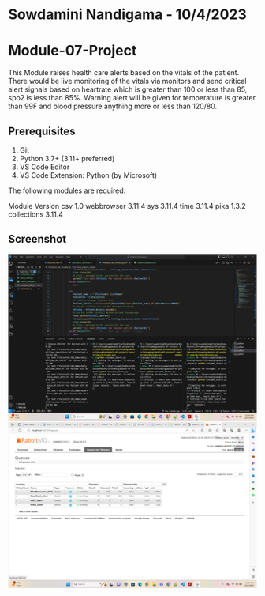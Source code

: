 # Sowdamini Nandigama - 10/4/2023

# Module-07-Project

This Module raises health care alerts based on the vitals of the patient. There would be live monitoring of the vitals via monitors and send critical alert signals based on heartrate which is greater than 100 or less than 85, spo2 is less than 85%. Warning alert will be given for temperature is greater than 99F and blood pressure anything more or less than 120/80. 

## Prerequisites
1. Git
2. Python 3.7+ (3.11+ preferred)
3. VS Code Editor
4. VS Code Extension: Python (by Microsoft)

The following modules are required:

Module	Version
csv	1.0
webbrowser	3.11.4
sys	3.11.4
time	3.11.4
pika	1.3.2
collections	3.11.4
## Screenshot

![RabbitMQ - Powershell Queues - Producer, Consumer](https://github.com/SowdaminiN/module-07-project/blob/main/Powershell_output.png)
![RabbitMQ - Admin Queues - Producer, Consumer](https://github.com/SowdaminiN/module-07-project/blob/main/Admin_Console.png)